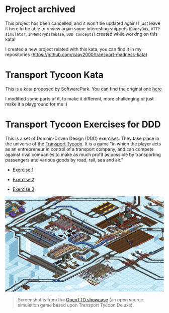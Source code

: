 # Project archived

This project has been cancelled, and it won't be updated again! I just leave it here to be able to review again some 
interesting snippets (`QueryBus`, `HTTP simulator`, `InMemoryDatabase`, `DDD concepts`) created while working on this kata!

I created a new project related with this kata, you can find it in my repositories (https://github.com/caay2000/transport-madness-kata)

# Transport Tycoon Kata

This is a kata proposed by SoftwarePark. You can find the original
one [here](https://github.com/Softwarepark/exercises/blob/master/transport-tycoon.md)

I modified some parts of it, to make it different, more challenging or just make it a playground for me :)

# Transport Tycoon Exercises for DDD

This is a set of Domain-Driven Design (DDD) exercises. They take place in the universe of
the [Transport Tycoon](https://en.wikipedia.org/wiki/Transport_Tycoon). It is a game "in which the player acts as an
entrepreneur in control of a transport company, and can compete against rival companies to make as much profit as
possible by transporting passengers and various goods by road, rail, sea and air."

- [Exercise 1](readme/transport-tycoon-1.md)

- [Exercise 2](readme/transport-tycoon-2.md)

- [Exercise 3](readme/transport-tycoon-3.md)

![tt-1-the-game.png](readme/images/tt-1-openttd.png)

> Screenshot is from the [OpenTTD showcase](https://www.openttd.org/screenshots.html) (an open source simulation game based upon Transport Tycoon Deluxe).


